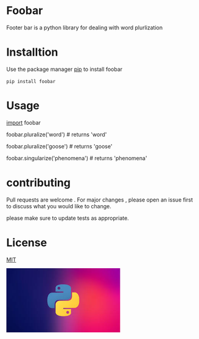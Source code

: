 # Foobar
Footer bar is a python library for dealing with word plurlization
# Installtion
Use the package manager [pip](https://pypi.org/project/pip/) to install foobar<br>

`pip install foobar`

# Usage
[import](https://pypi.org/project/pip/) foobar<br>

foobar.pluralize('word') \# returns 'word'<br>

foobar.pluralize('goose') \# returns 'goose'<br>

foobar.singularize('phenomena') \# returns 'phenomena'<br>

# contributing
Pull requests are welcome . For major changes ,
please open an issue first  to discuss what you would like to change. <br>

please make sure to update tests as appropriate.

# License

[MIT](https://pypi.org/)

![](https://github.com/noorshalaby/os2/blob/master/index.jpeg)